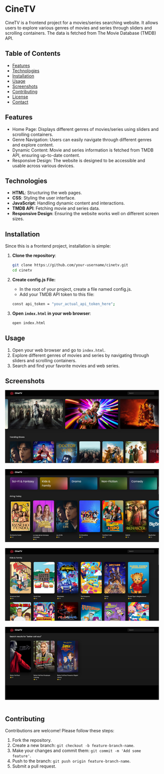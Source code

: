 # CineTV

CineTV is a frontend project for a movies/series searching website. It allows users to explore various genres of movies and series through sliders and scrolling containers. The data is fetched from The Movie Database (TMDB) API.

## Table of Contents

- [Features](#features)
- [Technologies](#technologies)
- [Installation](#installation)
- [Usage](#usage)
- [Screenshots](#screenshots)
- [Contributing](#contributing)
- [License](#license)
- [Contact](#contact)

## Features

- Home Page: Displays different genres of movies/series using sliders and scrolling containers.
- Genre Navigation: Users can easily navigate through different genres and explore content.
- Dynamic Content: Movie and series information is fetched from TMDB API, ensuring up-to-date content.
- Responsive Design: The website is designed to be accessible and usable across various devices.

## Technologies

- **HTML**: Structuring the web pages.
- **CSS**: Styling the user interface.
- **JavaScript**: Handling dynamic content and interactions.
- **TMDB API**: Fetching movie and series data.
- **Responsive Design**: Ensuring the website works well on different screen sizes.

## Installation

Since this is a frontend project, installation is simple:

1. **Clone the repository**:
   ```bash
   git clone https://github.com/your-username/cinetv.git
   cd cinetv
   ```

2. **Create config.js File:**
   - In the root of your project, create a file named config.js.
   - Add your TMDB API token to this file:
   ```bash
   const api_token = "your_actual_api_token_here";
   ```

4. **Open `index.html` in your web browser**:
   ```bash
   open index.html
   ```

## Usage

1. Open your web browser and go to `index.html`.
2. Explore different genres of movies and series by navigating through sliders and scrolling containers.
3. Search and find your favorite movies and web series.

## Screenshots

![screenshot](/screenshots/1.png) <br> <br>
![screenshot](/screenshots/2.png) <br> <br>
![screenshot](/screenshots/3.png) <br> <br>
![screenshot](/screenshots/4.png) <br> <br>


## Contributing

Contributions are welcome! Please follow these steps:

1. Fork the repository.
2. Create a new branch: `git checkout -b feature-branch-name`.
3. Make your changes and commit them: `git commit -m 'Add some feature'`.
4. Push to the branch: `git push origin feature-branch-name`.
5. Submit a pull request.
